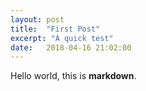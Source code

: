 ```yaml
---
layout: post
title:  "First Post"
excerpt: "A quick test"
date:   2018-04-16 21:02:00
---
```


Hello world, this is **markdown**.
